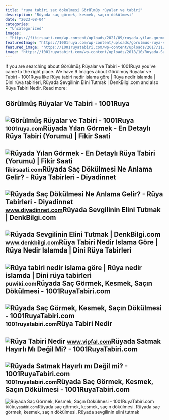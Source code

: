 ```yaml
---
title: "ruya tabiri sac dokulmesi Görülmüş rüyalar ve tabiri"
description: "Rüyada saç görmek, kesmek, saçın dökülmesi"
date: "2023-08-04"
categories:
- "Uncategorized"
images:
- "https://fikirsaati.com/wp-content/uploads/2021/09/ruyada-yilan-gormek-en-detayli-ruya-tabiri-yorumu.jpg"
featuredImage: "https://1001ruya.com/wp-content/uploads/gorulmus-ruya-ve-anlamlari.jpg"
featured_image: "https://1001ruyatabiri.com/wp-content/uploads/2017/11/ruyada-sac-gormek-sac-kesmek-sac-uzamasi-uzun-sac-sac-dokulmesi-sac-kestirmek-beyaz-sac-ruya-tabirleri-diyanet-768x479.jpg"
image: "https://1001ruyatabiri.com/wp-content/uploads/2018/10/Ruyada-Satmak-Hayirli-mi-Degil-mi-diyanet-rüya-tabiri-dini-ruya-yorumcusu-1001ruya-ansiklopedisi.png"
---
```


If you are searching about Görülmüş Rüyalar ve Tabiri - 1001Ruya you've came to the right place. We have 9 Images about Görülmüş Rüyalar ve Tabiri - 1001Ruya like Rüya tabiri nedir islama göre | Rüya nedir islamda | Dini rüya tabirleri, Rüyada Sevgilinin Elini Tutmak | DenkBilgi.com and also Rüya Tabiri Nedir. Read more:

Görülmüş Rüyalar Ve Tabiri - 1001Ruya
-------------------------------------

 ![Görülmüş Rüyalar ve Tabiri - 1001Ruya](https://1001ruya.com/wp-content/uploads/gorulmus-ruya-ve-anlamlari.jpg) <small>1001ruya.com</small>Rüyada Yılan Görmek - En Detaylı Rüya Tabiri (Yorumu) | Fikir Saati
-------------------------------------------------------------------

 ![Rüyada Yılan Görmek - En Detaylı Rüya Tabiri (Yorumu) | Fikir Saati](https://fikirsaati.com/wp-content/uploads/2021/09/ruyada-yilan-gormek-en-detayli-ruya-tabiri-yorumu.jpg) <small>fikirsaati.com</small>Rüyada Saç Dökülmesi Ne Anlama Gelir? - Rüya Tabirleri - Diyadinnet
-------------------------------------------------------------------

 ![Rüyada Saç Dökülmesi Ne Anlama Gelir? - Rüya Tabirleri - Diyadinnet](https://www.diyadinnet.com/d/ruya/ruyada-sac-dokulmesi-ne-anlama-gelir-2795.jpg) <small>www.diyadinnet.com</small>Rüyada Sevgilinin Elini Tutmak | DenkBilgi.com
----------------------------------------------

 ![Rüyada Sevgilinin Elini Tutmak | DenkBilgi.com](http://www.denkbilgi.com/wp-content/uploads/ruya-tabiri1.jpg) <small>www.denkbilgi.com</small>Rüya Tabiri Nedir Islama Göre | Rüya Nedir Islamda | Dini Rüya Tabirleri
------------------------------------------------------------------------

 ![Rüya tabiri nedir islama göre | Rüya nedir islamda | Dini rüya tabirleri](https://puwiki.com/wp-content/uploads/2018/10/ruya-tabiri-nedir-islama-gore.jpg) <small>puwiki.com</small>Rüyada Saç Görmek, Kesmek, Saçın Dökülmesi - 1001RuyaTabiri.com
---------------------------------------------------------------

 ![Rüyada Saç Görmek, Kesmek, Saçın Dökülmesi - 1001RuyaTabiri.com](https://1001ruyatabiri.com/wp-content/uploads/2017/11/ruyada-sac-gormek-sac-kesmek-sac-uzamasi-uzun-sac-sac-dokulmesi-sac-kestirmek-beyaz-sac-ruya-tabirleri-diyanet-768x479.jpg) <small>1001ruyatabiri.com</small>Rüya Tabiri Nedir
-----------------

 ![Rüya Tabiri Nedir](https://www.vipfal.com/my_documents/my_pictures/E7Z_ruya-tabiri-nedir.jpg) <small>www.vipfal.com</small>Rüyada Satmak Hayırlı Mı Değil Mi? - 1001RuyaTabiri.com
-------------------------------------------------------

 ![Rüyada Satmak Hayırlı mı Değil mi? - 1001RuyaTabiri.com](https://1001ruyatabiri.com/wp-content/uploads/2018/10/Ruyada-Satmak-Hayirli-mi-Degil-mi-diyanet-rüya-tabiri-dini-ruya-yorumcusu-1001ruya-ansiklopedisi.png) <small>1001ruyatabiri.com</small>Rüyada Saç Görmek, Kesmek, Saçın Dökülmesi - 1001RuyaTabiri.com
---------------------------------------------------------------

 ![Rüyada Saç Görmek, Kesmek, Saçın Dökülmesi - 1001RuyaTabiri.com](https://1001ruyatabiri.com/wp-content/uploads/2017/11/ruyada-sac-gormek-sac-kesmek-sac-dokulmesi-sac-boyamak-ruya-tabirleri-diyanet-1001ruyatabiri-300x197.jpg) <small>1001ruyatabiri.com</small>Rüyada saç görmek, kesmek, saçın dökülmesi. Rüyada saç görmek, kesmek, saçın dökülmesi. Rüyada sevgilinin elini tutmak
